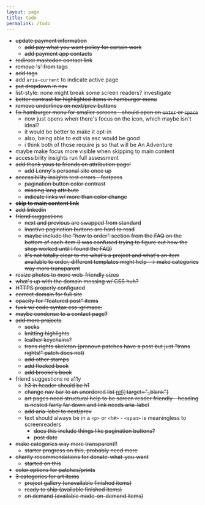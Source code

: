 ```yaml
---
layout: page
title: todo
permalink: /todo
---
```


- ~~update payment information~~
  - ~~add pay what you want policy for certain work~~
  - ~~add payment app contacts~~
- ~~redirect mastodon contact link~~
- ~~remove 's' from tags~~
- ~~add tags~~
- add `aria-current` to indicate active page
- ~~put dropdown in nav~~
- list-style: none might break some screen readers? investigate
- ~~better contrast for highlighted items in hamburger menu~~
- ~~remove underlines on next/prev buttons~~
- ~~fix hamburger menu for smaller screens - should open on `enter` or `space`~~
  - now just opens when there's focus on the icon, which maybe isn't ideal?
  - it would be better to make it opt-in
  - also, being able to exit via esc would be good
  - i think both of those require js so that will be An Adventure
- maybe make focus more visible when skipping to main content
- accessibility insights run full assessment
- ~~add thank yous to friends on attribution page!~~
  - ~~add Lenny's personal site once up~~
- ~~accessibility insights test errors - fastpass~~
  - ~~pagination button color contrast~~
  - ~~missing lang attribute~~
  - ~~indicate links w/ more than color change~~
- ~~**skip to main content link**~~
- ~~add linkedin~~
- ~~friend suggestions~~
  - ~~next and previous are swapped from standard~~
  - ~~inactive pagination buttons are hard to read~~
  - ~~maybe include the "how to order" section from the FAQ on the bottom of each item (I was confused trying to figure out how the shop worked until I found the FAQ)~~
  - ~~it's not totally clear to me what's a project and what's an item available to order, different templates might help --> make categories way more transparent~~
- ~~resize photos to more web-friendly sizes~~
- ~~what's up with the domain messing w/ CSS huh?~~
- ~~HTTPS properly configured~~
- ~~correct domain for full site~~
- ~~opacity for "featured post" items~~
- ~~fuxk w/ code syntax css :grimace:~~
- ~~maybe condense to a contact page?~~
- ~~add more projects~~
  - ~~socks~~
  - ~~knitting highlights~~
  - ~~leather keychains?~~
  - ~~trans rights skeleton (pronoun patches have a post but just "trans rights!" patch does not)~~
  - ~~add other stamps~~
  - ~~add flocked book~~
  - ~~add brooke's book~~
- friend suggestions re a11y
  - ~~h3 in header should be h1~~
  - ~~change nav bar to an unordered list [ref](https://www.w3.org/WAI/tutorials/menus/structure/){:target="_blank"}~~
  - ~~art pages need structural help to be screen reader friendly - heading is nested fairly far down and link needs aria-label~~
  - ~~add aria-label to next/prev~~
  - text should always be in a `<p>` or `<h#>` - `<span>` is meaningless to screenreaders
    - ~~does this include things like pagination buttons?~~
    - ~~post date~~
- ~~make categories way more transparent!!~~
  - ~~starter progress on this, probably need more~~
- ~~charity recommendations for donate-what-you-want~~
  - ~~started on this~~
- ~~color options for patches/prints~~
- ~~3 categories for art items~~
  - ~~project gallery (unavailable finished items)~~
  - ~~ready to ship (available finished items)~~
  - ~~on demand (available made-on-demand items)~~

